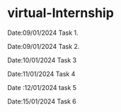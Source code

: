 # virtual-Internship



Date:09/01/2024 Task 1.



Date:09/01/2024  Task 2.


Date:10/01/2024  Task 3

Date:11/01/2024   Task 4

Date :12/01/2024   task 5

Date:15/01/2024  Task 6
